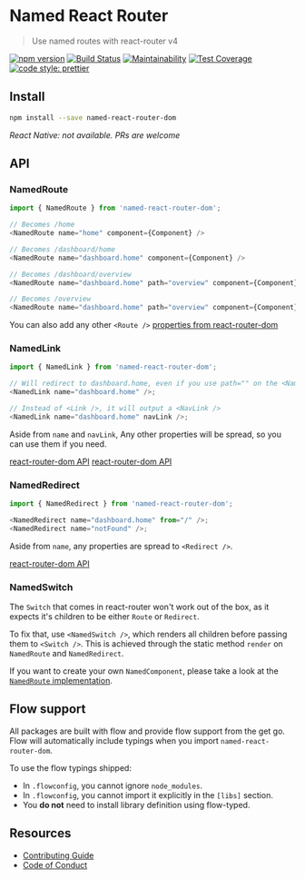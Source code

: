 # Named React Router

> Use named routes with react-router v4

[![npm version](https://img.shields.io/npm/v/named-react-router-dom.svg)](https://www.npmjs.org/package/named-react-router-dom)
[![Build Status](https://travis-ci.org/pedsmoreira/named-react-router.svg?branch=master)](https://travis-ci.org/pedsmoreira/named-react-router)
[![Maintainability](https://api.codeclimate.com/v1/badges/271c834b1aa022e56bd8/maintainability)](https://codeclimate.com/github/pedsmoreira/named-react-router/maintainability)
[![Test Coverage](https://api.codeclimate.com/v1/badges/271c834b1aa022e56bd8/test_coverage)](https://codeclimate.com/github/pedsmoreira/named-react-router/test_coverage)
[![code style: prettier](https://img.shields.io/badge/code_style-prettier-ff69b4.svg)](https://github.com/prettier/prettier)

## Install

```sh
npm install --save named-react-router-dom
```

_React Native: not available. PRs are welcome_

## API

### NamedRoute

```js
import { NamedRoute } from 'named-react-router-dom';

// Becomes /home
<NamedRoute name="home" component={Component} />

// Becomes /dashboard/home
<NamedRoute name="dashboard.home" component={Component} />

// Becomes /dashboard/overview
<NamedRoute name="dashboard.home" path="overview" component={Component} />

// Becomes /overview
<NamedRoute name="dashboard.home" path="overview" component={Component} noNamespacePath />
```

You can also add any other `<Route />` [properties from react-router-dom](https://reacttraining.com/react-router/web/api/Route)

### NamedLink

```js
import { NamedLink } from 'named-react-router-dom';

// Will redirect to dashboard.home, even if you use path="" on the <NamedRoute ... />
<NamedLink name="dashboard.home" />;

// Instead of <Link />, it will output a <NavLink />
<NamedLink name="dashboard.home" navLink />;
```

Aside from `name` and `navLink`, Any other properties will be spread, so you can use them if you need.

[<Link /> react-router-dom API](https://reacttraining.com/react-router/web/api/Link)
[<NavLink /> react-router-dom API](https://reacttraining.com/react-router/web/api/NavLink)

### NamedRedirect

```js
import { NamedRedirect } from 'named-react-router-dom';

<NamedRedirect name="dashboard.home" from="/" />;
<NamedRedirect name="notFound" />;
```

Aside from `name`, any properties are spread to `<Redirect />`.

[<Redirect /> react-router-dom API](https://reacttraining.com/react-router/web/api/Redirect)

### NamedSwitch

The `Switch` that comes in react-router won't work out of the box, as it expects it's children to be either `Route` or `Redirect`.

To fix that, use `<NamedSwitch />`, which renders all children before passing them to `<Switch />`. This is achieved through the static method `render` on `NamedRoute` and `NamedRedirect`.

If you want to create your own `NamedComponent`, please take a look at the [`NamedRoute` implementation](https://github.com/pedsmoreira/named-react-router/blob/master/packages/named-react-router-dom/src/NamedRoute.js).

## Flow support

All packages are built with flow and provide flow support from the get go. Flow will automatically include typings when you import `named-react-router-dom`.

To use the flow typings shipped:

* In `.flowconfig`, you cannot ignore `node_modules`.
* In `.flowconfig`, you cannot import it explicitly in the `[libs]` section.
* You **do not** need to install library definition using flow-typed.

## Resources

* [Contributing Guide](./CONTRIBUTING.md)
* [Code of Conduct](./CODE_OF_CONDUCT.md)
